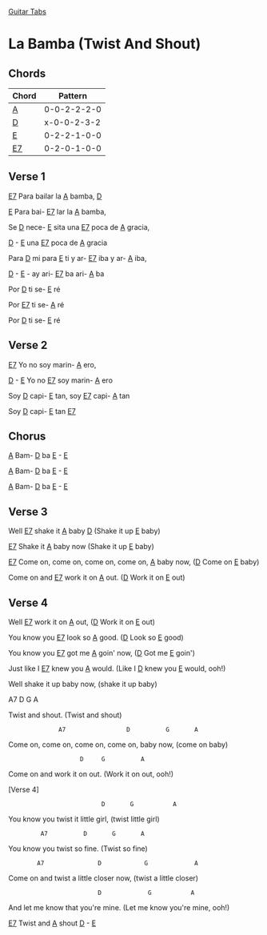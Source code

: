 [Guitar Tabs](index.md)

# La Bamba (Twist And Shout)

## Chords

| Chord | Pattern |
| --- | --- |
| [A] | <a name="A">0-0-2-2-2-0</a> |
| [D] | <a name="D">x-0-0-2-3-2</a> |
| [E] | <a name="E">0-2-2-1-0-0</a> |
| [E7] | <a name="E7">0-2-0-1-0-0</a> |


## Verse 1

[E7] Para bailar la [A] bamba, [D]

[E] Para bai- [E7] lar la [A] bamba,

Se [D] nece- [E] sita una [E7] poca de [A] gracia,

[D] - [E] una [E7] poca de [A] gracia

Para [D] mi para [E] ti y ar- [E7] iba y ar- [A] iba,

[D] - [E] - ay ari- [E7] ba ari- [A] ba

Por [D] ti se- [E] ré

Por [E7] ti se- [A] ré

Por [D] ti se- [E] ré

## Verse 2

[E7] Yo no soy marin- [A] ero,

[D] - [E] Yo no [E7] soy marin- [A] ero

Soy [D] capi- [E] tan, soy [E7] capi- [A] tan

Soy [D] capi- [E] tan [E7]

## Chorus

[A] Bam- [D] ba [E] - [E]

[A] Bam- [D] ba [E] - [E]

[A] Bam- [D] ba [E] - [E]

## Verse 3

Well [E7] shake it [A] baby [D] (Shake it up [E] baby)

[E7] Shake it [A] baby now (Shake it up [E] baby)

[E7] Come on, come on, come on, come on, [A] baby now, ([D] Come on [E] baby)

Come on and [E7] work it on [A] out. ([D] Work it on [E] out)

## Verse 4

Well [E7] work it on [A] out, ([D] Work it on [E] out)

You know you [E7] look so [A] good. ([D] Look so [E] good)

You know you [E7] got me [A] goin' now, ([D] Got me [E] goin') 

Just like I [E7] knew you [A] would. (Like I [D] knew you [E] would, ooh!)


Well shake it up baby now, (shake it up baby)

A7          D       G         A

Twist and shout. (Twist and shout)

                  A7                 D          G       A

Come on, come on, come on, come on, baby now, (come on baby)

                        D     G          A

Come on and work it on out. (Work it on out, ooh!)  

 

[Verse 4]

                              D       G           A

You know you twist it little girl, (twist little girl)

             A7          D       G       A

You know you twist so fine. (Twist so fine)

            A7               D            G             A

Come on and twist a little closer now, (twist a little closer)

                             D             G           A

And let me know that you're mine. (Let me know you're mine, ooh!)


[E7] Twist and [A] shout [D] - [E]






[E7]: #E7
[A]: #A
[D]: #D 
[E]: #E

 